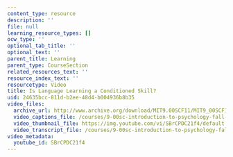 ```yaml
---
content_type: resource
description: ''
file: null
learning_resource_types: []
ocw_type: ''
optional_tab_title: ''
optional_text: ''
parent_title: Learning
parent_type: CourseSection
related_resources_text: ''
resource_index_text: ''
resourcetype: Video
title: Is Language Learning a Conditioned Skill?
uid: 24635bcc-811d-b2ee-48d4-b004936b8b35
video_files:
  archive_url: http://www.archive.org/download/MIT9.00SCF11/MIT9_00SCF11_lec09_300k.mp4
  video_captions_file: /courses/9-00sc-introduction-to-psychology-fall-2011/d916bc9840d95ae59c52309e4dd7e272_SBrCPDC21f4.vtt
  video_thumbnail_file: https://img.youtube.com/vi/SBrCPDC21f4/default.jpg
  video_transcript_file: /courses/9-00sc-introduction-to-psychology-fall-2011/34d8e32c340f12c4a2af4e34d065fe1d_SBrCPDC21f4.pdf
video_metadata:
  youtube_id: SBrCPDC21f4
---
```

